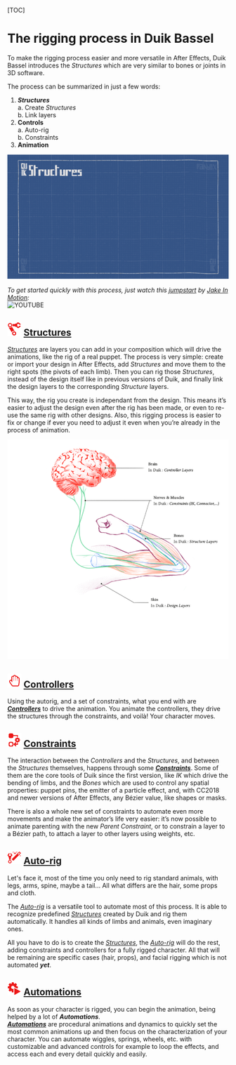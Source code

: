 [TOC]

# The rigging process in Duik Bassel

To make the rigging process easier and more versatile in After Effects, Duik Bassel introduces the *Structures* which are very similar to bones or joints in 3D software.

The process can be summarized in just a few words:

1. ***Structures***  
    a. Create *Structures*  
    b. Link layers  
2. **Controls**  
    a. Auto-rig  
    b. Constraints
3. **Animation**

![](img\examples\smart-ux-2.gif)

*To get started quickly with this process, just watch this [jumpstart](https://www.youtube.com/watch?v=i63vPXJ00r0) by [Jake In Motion](https://www.jakeinmotion.com/):*  
![YOUTUBE](i63vPXJ00r0)

## ![structure icon](img/duik-icons/structure-icon-r.png) [Structures](structures.md)

[_Structures_](structures.md) are layers you can add in your composition which will drive the animations, like the rig of a real puppet. The process is very simple: create or import your design in After Effects, add *Structures* and move them to the right spots (the pivots of each limb). Then you can rig those *Structures*, instead of the design itself like in previous versions of Duik, and finally link the design layers to the corresponding *Structure* layers.

This way, the rig you create is independant from the design. This means it’s easier to adjust the design even after the rig has been made, or even to re-use the same rig with other designs. Also, this rigging process is easier to fix or change if ever you need to adjust it even when you’re already in the process of animation.

![](img\examples\arm-brain.png)

## ![Controller Icon](img/duik-icons/controller-hand-icon-r.png) [Controllers](controllers.md)

Using the autorig, and a set of constraints, what you end with are [***Controllers***](controllers.md) to drive the animation. You animate the controllers, they drive the structures through the constraints, and voilà! Your character moves.

## ![Constraints Icon](img/duik-icons/constraint-icon-r.png) [Constraints](constraints.md)

The interaction between the *Controllers* and the *Structures*, and between the *Structures* themselves, happens through some [***Constraints***](constraints.md). Some of them are the core tools of Duik since the first version, like *IK* which drive the bending of limbs, and the *Bones* which are used to control any spatial properties: puppet pins, the emitter of a particle effect, and, with CC2018 and newer versions of After Effects, any Bézier value, like shapes or masks.

There is also a whole new set of constraints to automate even more movements and make the animator’s life very easier: it’s now possible to animate parenting with the new *Parent Constraint*, or to constrain a layer to a Bézier path, to attach a layer to other layers using weights, etc.

## ![Constraints Icon](img/duik-icons/autorig/autorig-icon-r.png) [Auto-rig](autorig.md)

Let's face it, most of the time you only need to rig standard animals, with legs, arms, spine, maybe a tail... All what differs are the hair, some props and cloth.

The [_Auto-rig_](autorig.md) is a versatile tool to automate most of this process. It is able to recognize predefined [_Structures_](structures.md) created by Duik and rig them automatically. It handles all kinds of limbs and animals, even imaginary ones.

All you have to do is to create the [_Structures_](structures.md), the [_Auto-rig_](autorig.md) will do the rest, adding constraints and controllers for a fully rigged character. All that will be remaining are specific cases (hair, props), and facial rigging which is not automated ***yet***.

## ![automation Icon](img\duik-icons\automation\automation-icon-r.png) [Automations](automations.md)

As soon as your character is rigged, you can begin the animation, being helped by a lot of ***Automations***.  
**[*Automations*](automations.md)** are procedural animations and dynamics to quickly set the most common animations up and then focus on the characterization of your character. You can automate wiggles, springs, wheels, etc. with customizable and advanced controls for example to loop the effects, and access each and every detail quickly and easily.
